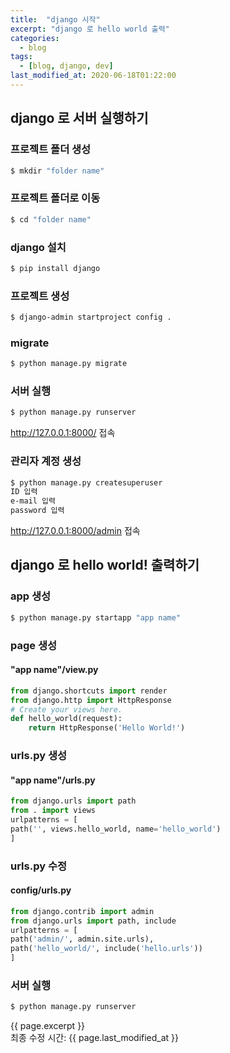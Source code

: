 ```yaml
---
title:  "django 시작"
excerpt: "django 로 hello world 출력"
categories:
  - blog
tags:
  - [blog, django, dev]
last_modified_at: 2020-06-18T01:22:00
---
```

<!-- GitHub Blog 서비스인 github.io 블로그를 시작합니다. -->
## django 로 서버 실행하기

### 프로젝트 폴더 생성  

```bash
$ mkdir "folder name"
```

### 프로젝트 폴더로 이동
```bash
$ cd "folder name"
```


### django 설치   
```bash
$ pip install django
```  

### 프로젝트 생성  
```bash
$ django-admin startproject config .
```

### migrate  
```bash
$ python manage.py migrate
```

### 서버 실행  
```bash
$ python manage.py runserver  
```
http://127.0.0.1:8000/ 접속  

### 관리자 계정 생성  
```bash
$ python manage.py createsuperuser  
ID 입력
e-mail 입력
password 입력
``` 
http://127.0.0.1:8000/admin 접속  

## django 로 hello world! 출력하기

### app 생성  
```bash
$ python manage.py startapp "app name"  
```

### page 생성  
#### "app name"/view.py  
```python
from django.shortcuts import render  
from django.http import HttpResponse  
# Create your views here.  
def hello_world(request):  
    return HttpResponse('Hello World!')
```

### urls.py 생성  
#### "app name"/urls.py  
```python
from django.urls import path  
from . import views  
urlpatterns = [  
path('', views.hello_world, name='hello_world')  
]  
```
### urls.py 수정  
#### config/urls.py 
```python 
from django.contrib import admin  
from django.urls import path, include  
urlpatterns = [  
path('admin/', admin.site.urls),  
path('hello_world/', include('hello.urls'))  
]  
```  
### 서버 실행  
```bash
$ python manage.py runserver
```

{{ page.excerpt }}  
최종 수정 시간: {{ page.last_modified_at }}